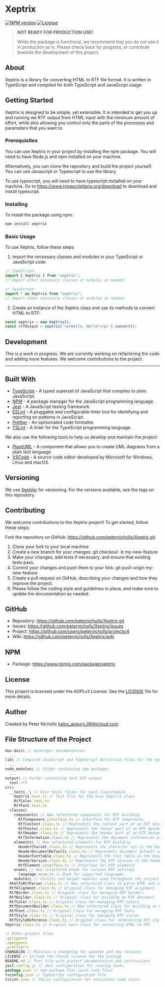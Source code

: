 # **Xeptrix**

[![NPM version](https://img.shields.io/npm/v/xeptrix.svg)](https://npmjs.org/package/xeptrix)
[![License](https://img.shields.io/badge/license-AGPLv3-blue)](https://opensource.org/licenses/AGPLv3)

> **NOT READY FOR PRODUCTION USE!**
>
> While the package is functional, we recommend that you do not use it in production as is. Please check back for progress, or contribute towards the development of this project.

## **About**

Xeptrix is a library for converting HTML to RTF file format. It is written in TypeScript and compiled for both TypeScript and JavaScript usage.

## **Getting Started**

Xeptrix is designed to be simple, yet extensible. It is intended to get you up and running we RTF output from HTML input with the minimum amount of effort, while also allowing you control only the parts of the processes and paramaters that you want to.

### **Prerequisites**

You can use Xeptrix in your project by installing the npm package. You will need to have Node.js and npm installed on your machine. 

Alternatively, you can clone the repository and build the project yourself. You can use Javascript or Typescript to use the library. 

To use typescript, you will need to have typescript installed on your machine. Go to <https://www.typescriptlang.org/download> to download and install typescript.

### **Installing**

To install the package using npm:

```bash
npm install xeptrix
```

### **Basic Usage**

To use Xeptrix, follow these steps:

1. Import the necessary classes and modules in your TypeScript or JavaScript code:

```typescript
// TypeScript:
import { Xeptrix } from 'xeptrix';
// Import other necessary classes or modules as needed

// JavaScript:
import * as Xeptrix from "xeptrix";
// Import other necessary classes or modules as needed
```

2. Create an instance of the Xeptrix class and use its methods to convert HTML to RTF:

```typescript
const xeptrix = new Xeptrix();
const rtfOutput = xeptrix('<p>Hello, World!</p>').convert();
```

## **Development**

This is a work in progress. We are currently working on refactoring the code and adding more features. We welcome contributions to the project.

____________________________________________________________

## **Built With**

- [TypeScript](https://www.typescriptlang.org/) - A typed superset of JavaScript that compiles to plain JavaScript.
- [NPM](https://www.npmjs.com/) - A package manager for the JavaScript programming language.
- [Jest](https://jestjs.io/) - A JavaScript testing framework.
- [ESLint](https://eslint.org/) - A pluggable and configurable linter tool for identifying and reporting on patterns in JavaScript.
- [Prettier](https://prettier.io/) - An opinionated code formatter.
- [TSLint](https://palantir.github.io/tslint/) - A linter for the TypeScript programming language.

We also use the following tools to help us develop and maintain the project:

- [PlantUML](https://plantuml.com/) - A component that allows you to create UML diagrams from a plain text language.
- [VSCode](https://code.visualstudio.com/) - A source code editor developed by Microsoft for Windows, Linux and macOS.

## **Versioning**

We use [SemVer](http://semver.org/) for versioning. For the versions available, see the tags on this repository.

## **Contributing**

We welcome contributions to the Xeptrix project! To get started, follow these steps:

Fork the repository on GitHub: <https://github.com/peternicholls/Xeptrix.git>

1. Clone your fork to your local machine.
2. Create a new branch for your changes: git checkout -b my-new-feature
3. Make your changes, add tests if necessary, and ensure that existing tests pass.
4. Commit your changes and push them to your fork: git push origin my-new-feature
5. Create a pull request on GitHub, describing your changes and how they improve the project.
6. Please follow the coding style and guidelines in place, and make sure to update the documentation as needed.

## **GitHub**

- Repository: <https://github.com/peternicholls/Xeptrix.git>
- Issues: <https://github.com/peternicholls/Xeptrix/issues>
- Project: <https://github.com/users/peternicholls/projects/4>
- Wiki: <https://github.com/peternicholls/Xeptrix/wiki>

## **NPM**

- Package: <https://www.npmjs.com/package/xeptrix>

## **License**

This project is licensed under the AGPLv3 License. See the [LICENSE](https://github.com/peternicholls/Xeptrix/blob/master/LICENSE) file for more details.

## **Author**

Created by Peter Nicholls <halos_augury_06@icloud.com> 

## **File Structure of the Project**

```javascript
dev-docs\ // Developer documentation
  ...
lib\ // Compiled JavaScript and TypeScript definition files for the npm package
  ...
node_modules\ // Folder containing npm packages
  ...
output\ // Folder containing test RTF output
  test.rtf
src\
  __tests__\ // Unit tests folder for each class/module
    Xeptrix.test.ts // Test file for the main Xeptrix class
    RtfColor.test.ts
    RtfFont.test.ts
  classes\
    components\ // New refactored components for RTF building
      RtfComponent.interface.ts // Interface for RTF components
      RtfContent.class.ts // Represents the content part of an RTF document
      RtfFooter.class.ts // Represents the footer part of an RTF document
      RtfHeader.class.ts // Represents the header part of an RTF document
      RtfInformation.class.ts // Represents the document information part of an RTF document
    elements\ // New refactored elements for RTF building
      HeaderCharset.class.ts // Represents the character set in the header
      HeaderDocumentDefaults.class.ts // Represents document default settings in the header
      HeaderFontTable.class.ts // Represents the font table in the header
      HeaderVersion.class.ts // Represents the RTF version in the header
      RtfElement.interface.ts // Interface for RTF elements
    enums\ // New refactored enums for various RTF settings
      language.enum.ts // Enum for supported languages
    modules\ // Utility and helper modules used throughout the project
  HtmlToRtfParser.class.ts // New refactored class to parse HTML and convert it to RTF
  RtfAlignment.class.ts // Original class for managing RTF alignment
  RtfBorder.class.ts // Original class for managing RTF borders
  RtfBuilder.class.ts // Original class for building an RTF document
  RtfColor.class.ts // Original class for managing RTF colors
  RtfDocumentBuilder.class.ts // New refactored class for building an RTF document
  RtfFont.class.ts // Original class for managing RTF fonts
  RtfStyle.class.ts // Original class for managing RTF styles
  RtfStyleReference.class.ts // Original class for referencing RTF styles
Xeptrix.class.ts // Original main class for converting HTML to RTF

// Other project files
.gitignore
.npmignore
.prettierrc
CHANGELOG // Maintain a changelog for updates and new releases
LICENSE // Include the chosen license for the package
README.md // This file with project documentation and instructions
jest.config.js // Jest configuration for running tests
package.json // npm package file (with lock file)
tsconfig.json // TypeScript configuration file
tslint.json // TSLint configuration for consistent code style
```
